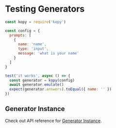 # Testing Generators

```js
const kopy = require('kopy')

const config = {
  prompts: [
    {
      name: 'name',
      type: 'input',
      message: 'what is your name'
    }
  ]
}

test('it works', async () => {
  const generator = kopy(config)
  await generator.emulate()
  expect(generator.answers).toEqual({ name: '' })
})
```

## Generator Instance

Check out API reference for [Generator Instance](./generator.md).
